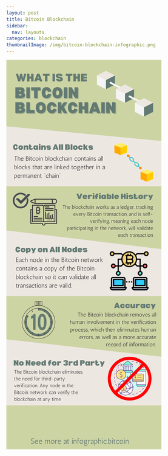 ```yaml
---
layout: post
title: Bitcoin Blockchain
sidebar:
  nav: layouts
categories: blockchain
thumbnailImage: /img/bitcoin-blockchain-infographic.png
---
```

![Bitcoin Block](/img/bitcoin-blockchain-infographic.png)
